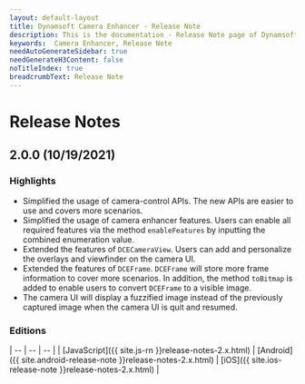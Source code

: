 ```yaml
---
layout: default-layout
title: Dynamsoft Camera Enhancer - Release Note
description: This is the documentation - Release Note page of Dynamsoft Camera Enhancer.
keywords:  Camera Enhancer, Release Note
needAutoGenerateSidebar: true
needGenerateH3Content: false
noTitleIndex: true
breadcrumbText: Release Note
---
```


# Release Notes

## 2.0.0 (10/19/2021)

### Highlights

- Simplified the usage of camera-control APIs. The new APIs are easier to use and covers more scenarios.
- Simplified the usage of camera enhancer features. Users can enable all required features via the method `enableFeatures` by inputting the combined enumeration value.
- Extended the features of `DCECameraView`. Users can add and personalize the overlays and viewfinder on the camera UI.
- Extended the features of `DCEFrame`. `DCEFrame` will store more frame information to cover more scenarios. In addition, the method `toBitmap` is added to enable users to convert `DCEFrame` to a visible image.
- The camera UI will display a fuzzified image instead of the previously captured image when the camera UI is quit and resumed.

### Editions

| -- | -- | -- |
| [JavaScript]({{ site.js-rn }}release-notes-2.x.html) | [Android]({{ site.android-release-note }}release-notes-2.x.html) | [iOS]({{ site.ios-release-note }}release-notes-2.x.html) |
